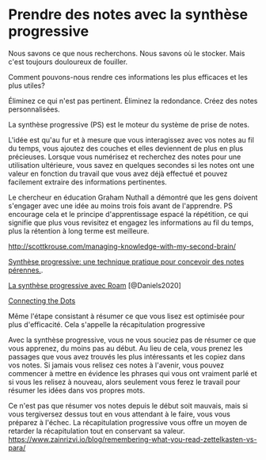 # Prendre des notes avec la synthèse progressive

Nous savons ce que nous recherchons. Nous savons où le stocker. Mais c'est toujours douloureux de fouiller.

Comment pouvons-nous rendre ces informations les plus efficaces et les plus utiles?

Éliminez ce qui n'est pas pertinent. Éliminez la redondance. Créez des notes personnalisées.

La synthèse progressive (PS) est le moteur du système de prise de notes.

L'idée est qu'au fur et à mesure que vous interagissez avec vos notes au fil du temps, vous ajoutez des couches et elles deviennent de plus en plus précieuses. Lorsque vous numérisez et recherchez des notes pour une utilisation ultérieure, vous savez en quelques secondes si les notes ont une valeur en fonction du travail que vous avez déjà effectué et pouvez facilement extraire des informations pertinentes. 

Le chercheur en éducation Graham Nuthall a démontré que les gens doivent s'engager avec une idée au moins trois fois avant de l'apprendre. PS encourage cela et le principe d'apprentissage espacé la répétition, ce qui signifie que plus vous revisitez et engagez les informations au fil du temps, plus la rétention à long terme est meilleure.

http://scottkrouse.com/managing-knowledge-with-my-second-brain/

[Synthèse progressive: une technique pratique pour concevoir des notes pérennes.](https://fortelabs.co/blog/progressive-summarization-a-practical-technique-for-designing-discoverable-notes/).

[La synthèse progressive avec Roam](https://www.roambrain.com/using-roam-in-academia/) [@Daniels2020]

[Connecting the Dots](https://www.taskade.com/blog/build-a-second-brain-remote-distributed-teams/)

Même l'étape consistant à résumer ce que vous lisez est optimisée pour plus d'efficacité. Cela s'appelle la récapitulation progressive

Avec la synthèse progressive, vous ne vous souciez pas de résumer ce que vous apprenez, du moins pas au début. Au lieu de cela, vous prenez les passages que vous avez trouvés les plus intéressants et les copiez dans vos notes. Si jamais vous relisez ces notes à l'avenir, vous pouvez commencer à mettre en évidence les phrases qui vous ont vraiment parlé et si vous les relisez à nouveau, alors seulement vous ferez le travail pour résumer les idées dans vos propres mots.

Ce n'est pas que résumer vos notes depuis le début soit mauvais, mais si vous tergiversez dessus tout en vous attendant à le faire, vous vous préparez à l'échec. La récapitulation progressive vous offre un moyen de retarder la récapitulation tout en conservant sa valeur. https://www.zainrizvi.io/blog/remembering-what-you-read-zettelkasten-vs-para/